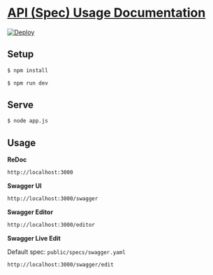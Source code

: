 # [API (Spec) Usage Documentation](https://mtvbrianking.github.io/api-usage-docs)

[![Deploy](https://github.com/mtvbrianking/api-usage-docs/workflows/deploy/badge.svg)](https://github.com/mtvbrianking/api-usage-docs/actions?query=workflow:deploy)

## Setup

```bash
$ npm install
```

```bash
$ npm run dev
```

## Serve

```bash
$ node app.js
```

## Usage

**ReDoc**

```bash
http://localhost:3000
```

**Swagger UI**

```bash
http://localhost:3000/swagger
```

**Swagger Editor**

```bash
http://localhost:3000/editor
```

**Swagger Live Edit**

Default spec: `public/specs/swagger.yaml`

```bash
http://localhost:3000/swagger/edit
```
